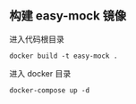 ## 构建 easy-mock 镜像

进入代码根目录
```
docker build -t easy-mock .
```
进入 docker 目录
```
docker-compose up -d
```
